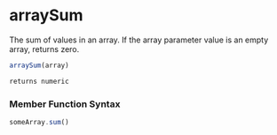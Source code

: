 # arraySum

The sum of values in an array. If the array parameter value is
 an empty array, returns zero.

```javascript
arraySum(array)
```

```javascript
returns numeric
```
### Member Function Syntax

```javascript
someArray.sum()
```
